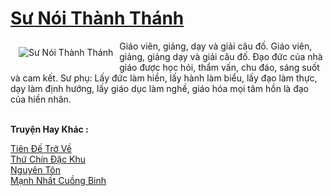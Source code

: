 <a href="https://truyenwiki.net/su-noi-thanh-thanh.35025/" title="Sư Nói Thành Thánh"><h1>Sư Nói Thành Thánh</h1></a><div style="display:table"><img align="right" style="float: left; padding: 10px;" src="https://truyenwiki.net/a/img/str/src/35025.jpg" alt="Sư Nói Thành Thánh">Giáo viên, giảng, dạy và giải câu đố. Giáo viên, giảng, giảng dạy và giải câu đố. Đạo đức của nhà giáo được học hỏi, thẩm vấn, chu đáo, sáng suốt và cam kết. Sư phụ: Lấy đức làm hiền, lấy hành làm biểu, lấy đạo làm thực, dạy làm định hướng, lấy giáo dục làm nghề, giáo hóa mọi tâm hồn là đạo của hiền nhân.</div><p><br><b>Truyện Hay Khác :</b></p><a href="https://truyenwiki.net/tien-de-tro-ve.36497/" alt="Tiên Đế Trở Về">Tiên Đế Trở Về</a><br/><a href="https://sangtacviet.wordpress.com/2020/10/22/thu-chin-dac-khu/" alt="Thứ Chín Đặc Khu">Thứ Chín Đặc Khu</a><br/><a href="https://sangtacviet.wordpress.com/2020/10/22/nguyen-ton/" alt="Nguyên Tôn">Nguyên Tôn</a><br/><a href="https://sangtacviet.wordpress.com/2020/10/22/manh-nhat-cuong-binh/" alt="Mạnh Nhất Cuồng Binh">Mạnh Nhất Cuồng Binh</a><br/>